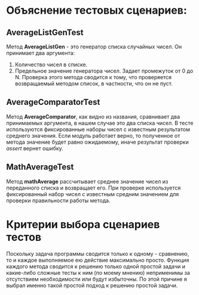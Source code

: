 # Объяснение тестовых сценариев:

## AverageListGenTest
Метод **AverageListGen** - это генератор списка случайных чисел. Он принимает два аргумента:
1. Количество чисел в списке.
2. Предельное значение генератора чисел. Задает промежуток от 0 до N.
Проверка этого метода сводится к тому, что проверяется возвращаемый методом список, в частности, что он не пуст.

## AverageComparatorTest
Метод **AverageComparator**, как видно из названия, сравнивает два принимаемых аргумента,
в нашем случае это два списка чисел. В тесте используются фиксированные наборы чисел с известным результатом среднего значения.
Если модуль работает верно, то полученное от метода значение будет равно ожидаемому, иначе результат проверки *assert* вернет ошибку.

## MathAverageTest
Метод **mathAverage** рассчитывает среднее значение чисел из переданного списка и возвращает его.
При проверке используется фиксированный набор чисел с известным средним значением для проверки правильности работы метода.

# Критерии выбора сценариев тестов
Поскольку задача программы сводится только к одному - сравнению, то и каждое выполняемое ею действие максимально просто.
Функция каждого метода сводится к решению только одной простой задачи и какие-либо сложные тесты к ним (по моему мнению) неприменимы за отсутствием необходимости или будут избыточны.
По этой причине я выбрал именно такой простой подход к решению простой задачи.
